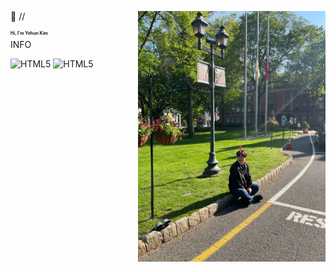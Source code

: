 👋
//<img align="right" src="KakaoTalk_20231126_223219503.jpg" width="300"/>
<h1 style="font-size: 7px">Hi, I'm Yehun Kim </h1>
<span>INFO</span>




![HTML5](https://img.shields.io/badge/Rutger_University-NewBrunswick-blue)
![HTML5](https://img.shields.io/badge/major-CS-blue)

<!--
**y3h0on/y3h0on** is a ✨ _special_ ✨ repository because its `README.md` (this file) appears on your GitHub profile.

Here are some ideas to get you started:

- 🔭 I’m currently working on ...
- 🌱 I’m currently learning ...
- 👯 I’m looking to collaborate on ...
- 🤔 I’m looking for help with ...
- 💬 Ask me about ...
- 📫 How to reach me: ...
- 😄 Pronouns: ...
- ⚡ Fun fact: ...
-->
